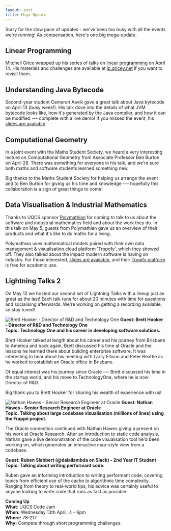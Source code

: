 ```yaml
---
layout: post
title: Mega-Update
---
```


Sorry for the slow pace of updates - we've been too busy with all the events we're running!
As compensation, here's one big mega-update.

## Linear Programming

Mitchell Grice wrapped up his series of talks on [linear programming](https://en.wikipedia.org/wiki/Linear_programming) on April 14.
His materials and challenges are available at [lp.gricey.net]() if you want to revisit them.


## Understanding Java Bytecode

Second-year student Cameron Aavik gave a great talk about Java bytecode on April 13 (busy week!).
His talk dove into the details of what JVM bytecode looks like, how it's generated by the Java compiler, and how it can be modified --- complete with a live demo!
If you missed the event, his [slides are available](http://slides.com/cameronaavik/j#/).

## Computational Geometry

In a joint event with the Maths Student Society, we heard a very interesting lecture on Computational Geometry from Associate Professor Ben Burton on April 28.
There was something for everyone in his talk, and we're sure both maths and software students learned something new.

Big thanks to the Maths Student Society for helping us arrange the event and to Ben Burton for giving us his time and knowledge --- hopefully this collaboration is a sign of great things to come!

## Data Visualisation & Industrial Mathematics

Thanks to UQCS sponsor [Polymathian](http://polymathian.com/) for coming to talk to us about the software and industrial mathematics field and about the work they do.
In this talk on May 5, guests from Polymathian gave us an overview of their products and what it's like to do maths for a living.

Polymathian uses mathematical models paired with their own data management & visualisation cloud platform 'Tropofy', which they showed off.
They also talked about the impact modern software is having on industry.
For those interested, [slides are available]({{site.baseurl}}/uploads/2016/polymathian_slides.pdf), and their [Tropify platform](http://tropofy.com/) is free for academic use.


## Lightning Talks 2

On May 12 we hosted our second set of Lightning Talks with a lineup just as great as the last!
Each talk runs for about 20 minutes with time for questions and socialising afterwards.
We're working on getting a recording available, so stay tuned!

![Brett Hooker - Director of R&D and Technology One]({{site.baseurl}}/img/posts/lightning2/brett.jpg)
**Guest: Brett Hooker - Director of R&D and Technology One**
<br>
**Topic: Technology One and his career in developing software solutions.**

Brett Hooker talked at length about his career and his journey from Brisbane to America and back again.
Brett discussed his time at Oracle and the lessons he learned there about building enterprise software. 
It was interesting to hear about his meeting with Larry Ellison and Peter Beattie as he worked to establish an Oracle office in Brisbane.

Of equal interest was his journey since Oracle --- Brett discussed his time in the startup world, and his move to TechnologyOne, where he is now Director of R&D.

Big thank you to Brett Hooker for sharing his wealth of experience with us!

![Nathan Hawes - Senior Research Engineer at Oracle]({{site.baseurl}}/img/posts/lightning2/nathan.jpg)
**Guest: Nathan Hawes - Senior Research Engineer at Oracle**
<br>
**Topic: Talking about large codebase visualisation (millions of lines) using the Frappé project.**

The Oracle connection continued with Nathan Hawes giving a present on his work at Oracle Research.
After an introduction to static code analysis, Nathan gave a live demonstration of the code visualisation tool he'd been working on, which generates an interactive map-style view from a codebase.

**Guest: Ruben Slabbert (@dalailambda on Slack) - 2nd Year IT Student**
<br>
**Topic: Talking about writing performant code.**

Ruben gave an informing introduction to writing performant code, covering topics from efficient use of the cache to algorithmic time complexity.
Ranging from theory to real-world tips, his advice was certainly useful to anyone looking to write code that runs as fast as possible 

<div class="details-box">
<strong>Coming Up</strong><br/>
<strong>What</strong>: UQCS Code Jam<br />
<strong>When:</strong> Wednesday 13th April, 4 - 6pm<br />
<strong>Where:</strong> 78-217<br />
<strong>Why:</strong> Compete through short programming challenges.<br/>
</div>

